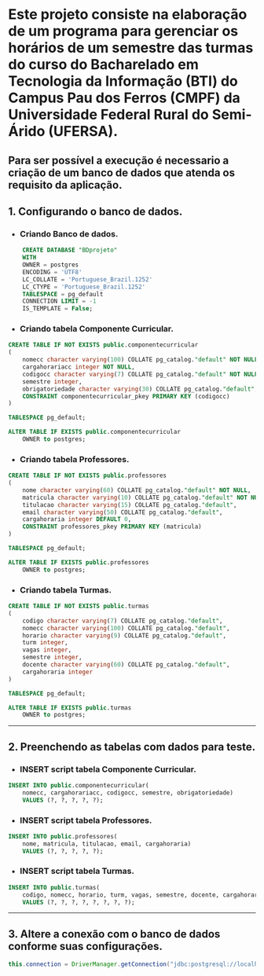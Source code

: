<h1> Este projeto consiste na elaboração de um programa para gerenciar os horários de um semestre das turmas do curso do Bacharelado em Tecnologia da Informação (BTI) do Campus Pau dos Ferros (CMPF) da Universidade Federal Rural do Semi-Árido (UFERSA).</h1>

<h2> Para ser possível a execução é necessario a criação de um banco de dados que atenda os requisito da aplicação.</h2>

## **1. Configurando o banco de dados.**

* ### Criando Banco de dados.
~~~SQL
    CREATE DATABASE "BDprojeto"
    WITH
    OWNER = postgres
    ENCODING = 'UTF8'
    LC_COLLATE = 'Portuguese_Brazil.1252'
    LC_CTYPE = 'Portuguese_Brazil.1252'
    TABLESPACE = pg_default
    CONNECTION LIMIT = -1
    IS_TEMPLATE = False;
~~~

* ### Criando tabela Componente Curricular.
~~~SQL
CREATE TABLE IF NOT EXISTS public.componentecurricular
(
    nomecc character varying(100) COLLATE pg_catalog."default" NOT NULL,
    cargahorariacc integer NOT NULL,
    codigocc character varying(7) COLLATE pg_catalog."default" NOT NULL,
    semestre integer,
    obrigatoriedade character varying(30) COLLATE pg_catalog."default",
    CONSTRAINT componentecurricular_pkey PRIMARY KEY (codigocc)
)

TABLESPACE pg_default;

ALTER TABLE IF EXISTS public.componentecurricular
    OWNER to postgres;
~~~
* ### Criando tabela Professores.
~~~SQL
CREATE TABLE IF NOT EXISTS public.professores
(
    nome character varying(60) COLLATE pg_catalog."default" NOT NULL,
    matricula character varying(10) COLLATE pg_catalog."default" NOT NULL,
    titulacao character varying(15) COLLATE pg_catalog."default",
    email character varying(50) COLLATE pg_catalog."default",
    cargahoraria integer DEFAULT 0,
    CONSTRAINT professores_pkey PRIMARY KEY (matricula)
)

TABLESPACE pg_default;

ALTER TABLE IF EXISTS public.professores
    OWNER to postgres;
~~~
* ### Criando tabela Turmas.
~~~SQL
CREATE TABLE IF NOT EXISTS public.turmas
(
    codigo character varying(7) COLLATE pg_catalog."default",
    nomecc character varying(100) COLLATE pg_catalog."default",
    horario character varying(9) COLLATE pg_catalog."default",
    turm integer,
    vagas integer,
    semestre integer,
    docente character varying(60) COLLATE pg_catalog."default",
    cargahoraria integer
)

TABLESPACE pg_default;

ALTER TABLE IF EXISTS public.turmas
    OWNER to postgres;
~~~
---
## **2. Preenchendo as tabelas com dados para teste.**

* ### INSERT script tabela Componente Curricular.
~~~SQL
INSERT INTO public.componentecurricular(
	nomecc, cargahorariacc, codigocc, semestre, obrigatoriedade)
	VALUES (?, ?, ?, ?, ?);
~~~

* ### INSERT script tabela Professores.
~~~SQL
INSERT INTO public.professores(
	nome, matricula, titulacao, email, cargahoraria)
	VALUES (?, ?, ?, ?, ?);
~~~
* ### INSERT script tabela Turmas.
~~~SQL
INSERT INTO public.turmas(
	codigo, nomecc, horario, turm, vagas, semestre, docente, cargahoraria)
	VALUES (?, ?, ?, ?, ?, ?, ?, ?);
~~~
---
## **3. Altere a conexão com o banco de dados conforme suas configurações.**
~~~JAVA
this.connection = DriverManager.getConnection("jdbc:postgresql://localhost:5432/BDprojeto","seu_user","sua_senha");
~~~